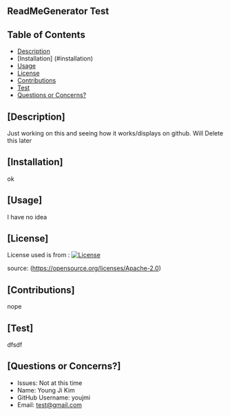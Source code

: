 
  ## ReadMeGenerator Test

  ## Table of Contents
  * [Description](#description)
  * [Installation] (#installation)
  * [Usage](#usage)
  * [License](#license)
  * [Contributions](#constribution)
  * [Test](#test)
  * [Questions or Concerns?](#questions)


  ## [Description] 
  Just working on this and seeing how it works/displays on github. Will Delete this later
  
  ## [Installation]
  ok
  

  ## [Usage]
  I have no idea

  ## [License]
  
  License used is from :
  [![License](https://img.shields.io/badge/License-Apache%202.0-blue.svg)](https://opensource.org/licenses/Apache-2.0)
  
  source:
  (https://opensource.org/licenses/Apache-2.0)

  ## [Contributions]
  nope

  ## [Test]
  dfsdf


  ## [Questions or Concerns?]
  - Issues: Not at this time
  - Name: Young Ji Kim
  - GitHub Username: youjmi
  - Email: test@gmail.com
  
  